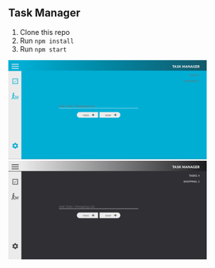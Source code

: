 ## Task Manager

1. Clone this repo
2. Run `npm install`
3. Run `npm start`

<img src="src/assets/todolightmode.png" width="400px"> <img src="src/assets/tododarkmode.png" width="400px">
